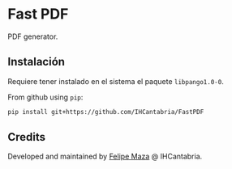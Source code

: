 # Fast PDF

PDF generator.

## Instalación

Requiere tener instalado en el sistema el paquete `libpango1.0-0`.

From github using `pip`:

```sh
pip install git+https://github.com/IHCantabria/FastPDF
```

## Credits

Developed and maintained by [Felipe Maza](https://ihcantabria.com/directorio-personal/felipe-maza-fernandez/) @ IHCantabria.

